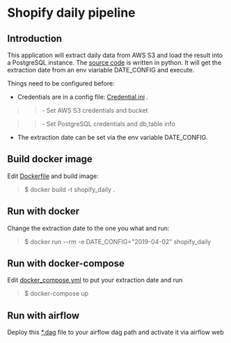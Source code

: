 **Shopify daily pipeline**
==========================

Introduction
------------
This application will extract daily data from AWS S3 and load the result into a PostgreSQL instance. The [source code](https://github.com/xiaoxiao-24/shopigy-daily/blob/main/shopify_daily_postgres.py) is written in python. It will get the extraction date from an env viariable DATE_CONFIG and execute.

Things need to be configured before:

*  Credentials are in a config file: [Credential.ini](https://github.com/xiaoxiao-24/shopigy-daily/blob/main/Credential.example.ini) .
>> \- Set AWS S3 credentials and bucket 

>> \- Set PostgreSQL credentials and db,table info 

* The extraction date can be set via the env variable DATE_CONFIG.


Build docker image
------------------
Edit [Dockerfile](https://github.com/xiaoxiao-24/shopigy-daily/blob/main/Dockerfile) and build image:
> $ docker build -t shopify_daily .
>

Run with docker
---------------
Change the extraction date to the one you what and run:
> $ docker run --rm -e DATE_CONFIG="2019-04-02" shopify_daily
>

Run with docker-compose
-----------------------
Edit [docker_compose.yml](https://github.com/xiaoxiao-24/shopigy-daily/blob/main/docker-compose.yml) to put your extraction date and run
> $ docker-compose up
>

Run with airflow
----------------
Deploy this [\*.dag](https://github.com/xiaoxiao-24/shopigy-daily/blob/main/test_dag_shopify.py) file to your airflow dag path and activate it via airflow web 
